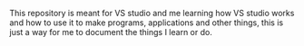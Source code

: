 This repository is meant for VS studio and me learning how VS studio works and how to use it to make programs, applications and other things, this is just a way for me to document the things I learn or do.
